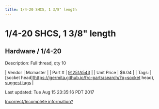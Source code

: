 ```yaml
---
title: 1/4-20 SHCS, 1 3/8" length
---
```


# 1/4-20 SHCS, 1 3/8" length
## Hardware / 1/4-20
Description: 	Full thread, qty 10 

| Vendor | Mcmaster | 
| Part # | [91251A543](https://www.mcmaster.com/#91251A543) | 
| Unit Price | $6.04 | 
| Tags: | [socket head](https://jgermita.github.io/frc-parts/search/?q=socket head), [suggest tags](https://docs.google.com/forms/d/e/1FAIpQLSeWyY8v3RgOty-MyWmh9U0iivNYN_molChYyS-0U-o-kOAv_g/viewform) | 

Last updated: Tue Aug 15 23:35:16 PDT 2017

 [Incorrect/Incomplete information?](https://docs.google.com/forms/d/e/1FAIpQLSeWyY8v3RgOty-MyWmh9U0iivNYN_molChYyS-0U-o-kOAv_g/viewform)